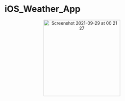 # iOS_Weather_App
<p align="center">
  <img width="250" alt="Screenshot 2021-09-29 at 00 21 27" src="https://user-images.githubusercontent.com/44808549/142878164-302c0a08-9481-4745-8f1a-15801ffb2218.png">
</p>
